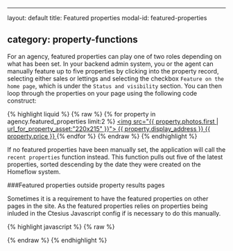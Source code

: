 ---

layout: default title: Featured properties modal-id: featured-properties

category: property-functions
----------------------------

For an agency, featured properties can play one of two roles depending on what has been set. In your backend admin system, you or the agent can manually feature up to five properties by clicking into the property record, selecting either sales or lettings and selecting the checkbox `Feature on the home page`, which is under the `Status and visibility` section. You can then loop through the properties on your page using the following code construct:

{% highlight liquid %} {% raw %} {% for property in agency.featured_properties limit:2 %} <a href="{{ property | url_for_property }}"> <img src="{{ property.photos.first | url_for_property_asset:"220x215" }}"> {{ property.display_address }} {{ property.price }} </a> {% endfor %} {% endraw %} {% endhighlight %}

If no featured properties have been manually set, the application will call the `recent properties` function instead. This function pulls out five of the latest properties, sorted descending by the date they were created on the Homeflow system.

###Featured properties outside property results pages

Sometimes it is a requirement to have the featured properties on other pages in the site. As the featured properties relies on properties being inluded in the Ctesius Javascript config if is necessary to do this manually.

{% highlight javascript %}
{% raw %}
<script>
  $(document).ready(function(){
    {% assign properties = agency.featured_properties %}
    var agency_featured_properties = {% include_as_json properties/properties_list %}.properties
    Ctesius.addConfig('properties', agency_featured_properties);
    Ctesius.bootPropertiesCollection(Ctesius.getConfig('properties'));
  )};
</script>
{% endraw %}
{% endhighlight %}